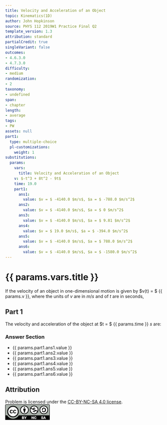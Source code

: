 ```yaml
---
title: Velocity and Acceleration of an Object
topic: Kinematics(1D)
author: John Hopkinson
source: PHYS 112 2019W1 Practice Final Q2
template_version: 1.3
attribution: standard
partialCredit: true
singleVariant: false
outcomes:
- 4.6.3.0
- 4.7.3.0
difficulty:
- medium
randomization:
- 2
taxonomy:
- undefined
span:
- chapter
length:
- average
tags:
- PW
assets: null
part1:
  type: multiple-choice
  pl-customizations:
    weight: 1
substitutions:
  params:
    vars:
      title: Velocity and Acceleration of an Object
    v: $-t^3 + 8t^2 - 9t$
    time: 19.0
    part1:
      ans1:
        value: $v = $ -4140.0 $m/s$, $a = $ -788.0 $m/s^2$
      ans2:
        value: $v = $ -4140.0 $m/s$, $a = $ 0 $m/s^2$
      ans3:
        value: $v = $ -4140.0 $m/s$, $a = $ 9.81 $m/s^2$
      ans4:
        value: $v = $ 19.0 $m/s$, $a = $ -394.0 $m/s^2$
      ans5:
        value: $v = $ -4140.0 $m/s$, $a = $ 788.0 $m/s^2$
      ans6:
        value: $v = $ -4140.0 $m/s$, $a = $ -1580.0 $m/s^2$
---
```

# {{ params.vars.title }}
If the velocity of an object in one-dimensional motion is given by $v(t) = $ {{ params.v }}, where the units of $v$ are in $m/s$ and of $t$ are in seconds,

## Part 1

The velocity and acceleration of the object at $t = $ {{ params.time }} $s$ are:

### Answer Section

- {{ params.part1.ans1.value }}
- {{ params.part1.ans2.value }}
- {{ params.part1.ans3.value }}
- {{ params.part1.ans4.value }}
- {{ params.part1.ans5.value }}
- {{ params.part1.ans6.value }}

## Attribution

Problem is licensed under the [CC-BY-NC-SA 4.0 license](https://creativecommons.org/licenses/by-nc-sa/4.0/).<br> ![The Creative Commons 4.0 license requiring attribution-BY, non-commercial-NC, and share-alike-SA license.](https://raw.githubusercontent.com/firasm/bits/master/by-nc-sa.png)